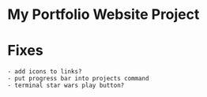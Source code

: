 # My Portfolio Website Project


# Fixes
    - add icons to links?
    - put progress bar into projects command
    - terminal star wars play button?